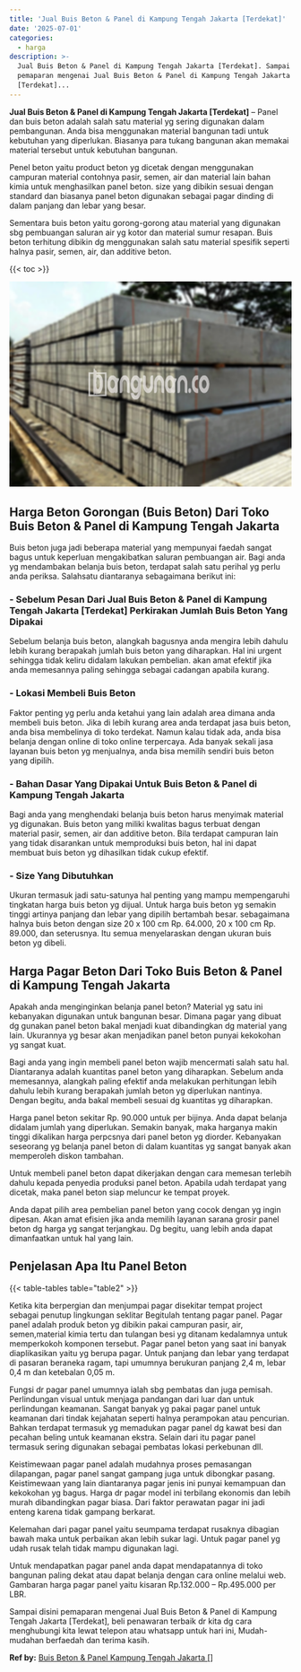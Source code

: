 ```yaml
---
title: 'Jual Buis Beton & Panel di Kampung Tengah Jakarta [Terdekat]'
date: '2025-07-01'
categories:
  - harga
description: >-
  Jual Buis Beton & Panel di Kampung Tengah Jakarta [Terdekat]. Sampai disini
  pemaparan mengenai Jual Buis Beton & Panel di Kampung Tengah Jakarta
  [Terdekat]...
---
```


**Jual Buis Beton & Panel di Kampung Tengah Jakarta \[Terdekat\]** – Panel dan buis beton adalah salah satu material yg sering digunakan dalam pembangunan. Anda bisa menggunakan material bangunan tadi untuk kebutuhan yang diperlukan. Biasanya para tukang bangunan akan memakai material tersebut untuk kebutuhan bangunan.

Penel beton yaitu product beton yg dicetak dengan menggunakan campuran material contohnya pasir, semen, air dan material lain bahan kimia untuk menghasilkan panel beton. size yang dibikin sesuai dengan standard dan biasanya panel beton digunakan sebagai pagar dinding di dalam panjang dan lebar yang besar.

Sementara buis beton yaitu gorong-gorong atau material yang digunakan sbg pembuangan saluran air yg kotor dan material sumur resapan. Buis beton terhitung dibikin dg menggunakan salah satu material spesifik seperti halnya pasir, semen, air, dan additive beton.

{{< toc >}}

![](/images/jual-panel-buis-beton-murah-01.png)

## Harga Beton Gorongan (Buis Beton) Dari Toko Buis Beton & Panel di Kampung Tengah Jakarta

Buis beton juga jadi beberapa material yang mempunyai faedah sangat bagus untuk keperluan mengakibatkan saluran pembuangan air. Bagi anda yg mendambakan belanja buis beton, terdapat salah satu perihal yg perlu anda periksa. Salahsatu diantaranya sebagaimana berikut ini:

### \- Sebelum Pesan Dari Jual Buis Beton & Panel di Kampung Tengah Jakarta \[Terdekat\] Perkirakan Jumlah Buis Beton Yang Dipakai

Sebelum belanja buis beton, alangkah bagusnya anda mengira lebih dahulu lebih kurang berapakah jumlah buis beton yang diharapkan. Hal ini urgent sehingga tidak keliru didalam lakukan pembelian. akan amat efektif jika anda memesannya paling sehingga sebagai cadangan apabila kurang.

### \- Lokasi Membeli Buis Beton

Faktor penting yg perlu anda ketahui yang lain adalah area dimana anda membeli buis beton. Jika di lebih kurang area anda terdapat jasa buis beton, anda bisa membelinya di toko terdekat. Namun kalau tidak ada, anda bisa belanja dengan online di toko online terpercaya. Ada banyak sekali jasa layanan buis beton yg menjualnya, anda bisa memilih sendiri buis beton yang dipilih.

### \- Bahan Dasar Yang Dipakai Untuk Buis Beton & Panel di Kampung Tengah Jakarta

Bagi anda yang menghendaki belanja buis beton harus menyimak material yg digunakan. Buis beton yang miliki kwalitas bagus terbuat dengan material pasir, semen, air dan additive beton. Bila terdapat campuran lain yang tidak disarankan untuk memproduksi buis beton, hal ini dapat membuat buis beton yg dihasilkan tidak cukup efektif.

### \- Size Yang Dibutuhkan

Ukuran termasuk jadi satu-satunya hal penting yang mampu mempengaruhi tingkatan harga buis beton yg dijual. Untuk harga buis beton yg semakin tinggi artinya panjang dan lebar yang dipilih bertambah besar. sebagaimana halnya buis beton dengan size 20 x 100 cm Rp. 64.000, 20 x 100 cm Rp. 89.000, dan seterusnya. Itu semua menyelaraskan dengan ukuran buis beton yg dibeli.

## Harga Pagar Beton Dari Toko Buis Beton & Panel di Kampung Tengah Jakarta

Apakah anda menginginkan belanja panel beton? Material yg satu ini kebanyakan digunakan untuk bangunan besar. Dimana pagar yang dibuat dg gunakan panel beton bakal menjadi kuat dibandingkan dg material yang lain. Ukurannya yg besar akan menjadikan panel beton punyai kekokohan yg sangat kuat.

Bagi anda yang ingin membeli panel beton wajib mencermati salah satu hal. Diantaranya adalah kuantitas panel beton yang diharapkan. Sebelum anda memesannya, alangkah paling efektif anda melakukan perhitungan lebih dahulu lebih kurang berapakah jumlah beton yg diperlukan nantinya. Dengan begitu, anda bakal membeli sesuai dg kuantitas yg diharapkan.

Harga panel beton sekitar Rp. 90.000 untuk per bijinya. Anda dapat belanja didalam jumlah yang diperlukan. Semakin banyak, maka harganya makin tinggi dikalikan harga perpcsnya dari panel beton yg diorder. Kebanyakan seseorang yg belanja panel beton di dalam kuantitas yg sangat banyak akan memperoleh diskon tambahan.

Untuk membeli panel beton dapat dikerjakan dengan cara memesan terlebih dahulu kepada penyedia produksi panel beton. Apabila udah terdapat yang dicetak, maka panel beton siap meluncur ke tempat proyek.

Anda dapat pilih area pembelian panel beton yang cocok dengan yg ingin dipesan. Akan amat efisien jika anda memilih layanan sarana grosir panel beton dg harga yg sangat terjangkau. Dg begitu, uang lebih anda dapat dimanfaatkan untuk hal yang lain.

## Penjelasan Apa Itu Panel Beton

{{< table-tables table="table2" >}}

Ketika kita berpergian dan menjumpai pagar disekitar tempat project sebagai penutup lingkungan seklitar Begitulah tentang pagar panel. Pagar panel adalah produk beton yg dibikin pakai campuran pasir, air, semen,material kimia tertu dan tulangan besi yg ditanam kedalamnya untuk memperkokoh komponen tersebut. Pagar panel beton yang saat ini banyak diaplikasikan yaitu yg berupa pagar. Untuk panjang dan lebar yang terdapat di pasaran beraneka ragam, tapi umumnya berukuran panjang 2,4 m, lebar 0,4 m dan ketebalan 0,05 m.

Fungsi dr pagar panel umumnya ialah sbg pembatas dan juga pemisah. Perlindungan visual untuk menjaga pandangan dari luar dan untuk perlindungan keamanan. Sangat banyak yg pakai pagar panel untuk keamanan dari tindak kejahatan seperti halnya perampokan atau pencurian. Bahkan terdapat termasuk yg memadukan pagar panel dg kawat besi dan pecahan beling untuk keamanan ekstra. Selain dari itu pagar panel termasuk sering digunakan sebagai pembatas lokasi perkebunan dll.

Keistimewaan pagar panel adalah mudahnya proses pemasangan dilapangan, pagar panel sangat gampang juga untuk dibongkar pasang. Keistimewaan yang lain diantaranya pagar jenis ini punyai kemampuan dan kekokohan yg bagus. Harga dr pagar model ini terbilang ekonomis dan lebih murah dibandingkan pagar biasa. Dari faktor perawatan pagar ini jadi enteng karena tidak gampang berkarat.

Kelemahan dari pagar panel yaitu seumpama terdapat rusaknya dibagian bawah maka untuk perbaikan akan lebih sukar lagi. Untuk pagar panel yg udah rusak telah tidak mampu digunakan lagi.

Untuk mendapatkan pagar panel anda dapat mendapatannya di toko bangunan paling dekat atau dapat belanja dengan cara online melalui web. Gambaran harga pagar panel yaitu kisaran Rp.132.000 – Rp.495.000 per LBR.

Sampai disini pemaparan mengenai Jual Buis Beton & Panel di Kampung Tengah Jakarta \[Terdekat\], beli penawaran terbaik dr kita dg cara menghubungi kita lewat telepon atau whatsapp untuk hari ini, Mudah-mudahan berfaedah dan terima kasih.

**Ref by:** [Buis Beton & Panel Kampung Tengah Jakarta []](https://id.wikipedia.org/wiki/Buis)
